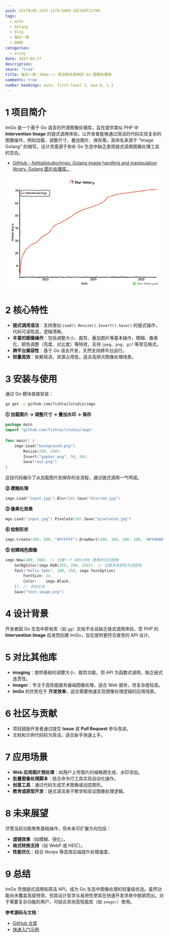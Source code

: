 ```yaml
---
uuid: 151f4cd5-233f-11f0-b969-2d2358f21799
tags:
  - note
  - Golang
  - blog
  - 每日一库
  - DONE
categories:
  - essay
date: 2025-04-27
description: 
share: "true"
title: 每日一库：ImGo —— 简洁链式调用的 Go 图像处理库
comments: true
number headings: auto, first-level 1, max 6, 1.1
---
```


# 1 项目简介

ImGo 是一个基于 Go 语言的开源图像处理库，旨在提供类似 PHP 中 **Intervention Image** 的链式调用体验，让开发者能够通过简洁的代码实现复杂的图像操作，例如加载、调整尺寸、叠加图片、保存等。其命名来源于 "Image Golang" 的缩写，设计灵感源于弥补 Go 生态中缺乏直观链式调用图像处理工具的空白。

- [GitHub - fishtailstudio/imgo: Golang image handling and manipulation library. Golang 图片处理库。](https://github.com/fishtailstudio/imgo)

![](assets/images/IMG-8D84F9E08F0EC078A40C254481A8510A.png)

# 2 核心特性

- **链式调用语法**：支持类似 `Load().Resize().Insert().Save()` 的链式操作，代码可读性高，逻辑清晰。
- **丰富的图像操作**：包括调整大小、裁剪、叠加图片等基本操作，模糊、像素化、颜色调整（亮度、对比度）等特效，支持 `jpeg`、`png`、`gif` 等常见格式。
- **跨平台兼容性**：基于 Go 语言开发，天然支持跨平台运行。
- **轻量高效**：依赖简洁，资源占用低，适合高频次图像处理场景。

# 3 安装与使用

通过 Go 模块直接安装：

```bash
go get -u github.com/fishtailstudio/imgo
```


**⓵ 加载图片 → 调整尺寸 → 叠加水印 → 保存**

```go
package main
import "github.com/fishtailstudio/imgo"

func main() {
    imgo.Load("background.png").
        Resize(250, 350).
        Insert("gopher.png", 50, 50).
        Save("out.png")
}
```

这段代码展示了从加载图片到保存的全流程，通过链式调用一气呵成。

**⓶ 模糊处理** 

```go
imgo.Load("input.jpg").Blur(10).Save("blurred.jpg")
```


**⓷ 像素化效果​**​

```go
mgo.Load("input.jpg").Pixelate(20).Save("pixelated.jpg")
```

​**​⓸ 绘制形状​**​

```go
imgo.Create(500, 500, "#FFFFFF").DrawRect(100, 100, 200, 200, "#FF0000").Save("rect.png")
```

**⓹ 创建纯色图像**

```go
imgo.New(400, 300). // 创建一个 400x300 像素的空白图像
    SetBgColor(imgo.RGB{255, 200, 150}). // 设置背景颜色为浅橙色
    Text("Hello ImGo", 100, 150, imgo.TextOption{
        FontSize: 24,
        Color:    imgo.Black,
    }). // 添加文本
    Save("text-image.png")
```

# 4 设计背景

开发者因 Go 生态中原有库（如 `gg`）文档不全且缺乏链式调用体验，受 PHP 的 **Intervention Image** 启发而创建 ImGo，旨在提供更符合直觉的 API 设计。

# 5 对比其他库

- **imaging**：提供基础的调整大小、裁剪功能，但 API 为函数式调用，缺乏链式连贯性。
- **imagor**：专注于高性能服务器端图像处理，适合 Web 服务，但复杂度较高。
- **ImGo** 的优势在于 **开发效率**，适合需要快速实现图像处理逻辑的应用场景。

# 6 社区与贡献

- 项目鼓励开发者通过提交 **Issue** 或 **Pull Request** 参与改进。
- 文档和示例代码较为简洁，适合新手快速上手。

# 7 应用场景

- **Web 应用图片预处理**：如用户上传图片的缩略图生成、水印添加。
- **批量图像处理脚本**：结合命令行工具实现自动化操作。
- ​**​创意工具​**​：通过代码生成艺术图像或动态图形。
- **教育或原型开发**：链式语法易于教学和验证图像处理逻辑。

# 8 未来展望
尽管当前功能聚焦基础操作，但未来可扩展方向包括：
- **滤镜效果**（如模糊、锐化）。
- **格式转换支持**（如 WebP 或 HEIC）。
- **性能优化**：结合 libvips 等高效后端提升处理速度。

# 9 总结
ImGo 凭借链式调用和简洁 API，成为 Go 生态中图像处理的轻量级优选。虽然功能尚未覆盖高级特效，但其设计哲学与易用性使其在快速开发场景中脱颖而出。对于需要复杂功能的用户，可结合其他高性能库（如 `imagor`）使用。

**参考源码与文档**：  
- [GitHub 仓库](https://github.com/fishtailstudio/imgo)
- [快速入门示例](https://www.codeleading.com/article/59596651895/)

